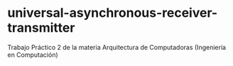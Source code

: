 # universal-asynchronous-receiver-transmitter
Trabajo Práctico 2 de la materia Arquitectura de Computadoras (Ingeniería en Computación)
